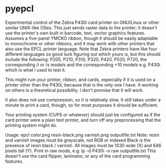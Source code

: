 # pyepcl

Experimental control of the Zebra P430i card printer on GNU/Linux or 
other similar UNIX-like OSes.
This just sends raster data to the printer; it doesn't use the 
printer's own built in barcode, text, vector graphics features.
Assumes a five-panel YMCKO ribbon, though it should be easily 
adaptable to monochrome or other ribbons, and it may work with other 
printers that also use the EPCL printer language. Note that Zebra 
printers have like four different languages so good luck figuring 
out which yours is, but this should include the following:
P205, P210, P310, P320, P420, P520, P720, the corresponding /i or /s 
models and the corresponding +10 models e.g. P430i which is what I used
to test it.

This might ruin your printer, ribbon, and cards, especially if it is 
used on a printer other than the P430i, because that is the only one
I have. It working on others is a theoretical possibility. I don't
promise that it will work.

It also does not use compression, so it is relatively slow. It still
takes under a minute to print a card, though, so for most purposes
it should be sufficient.

Your printing system (CUPS or whatever) should just be configured 
as if the card printer were a plain text printer, and turn off any
preprocessing that the printing system might do.

Usage: 
  epcl color.png resin-black.png varnish.png outputfile.txt
Note: resin and varnish images must be greyscale, not RGB or indexed
Black is the presence of resin black / varnish.
All images must be 1030 wide (X) and 646 pixels tall (Y).
Print in raw mode, e.g:
  lp -d P430i -o raw outputfile.txt
This doesn't use the card flipper, laminator, or any of the card
programming features.
